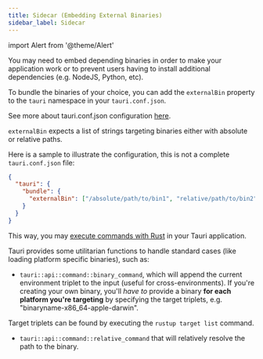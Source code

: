 ```yaml
---
title: Sidecar (Embedding External Binaries)
sidebar_label: Sidecar
---
```


import Alert from '@theme/Alert'

You may need to embed depending binaries in order to make your application work or to prevent users having to install additional dependencies (e.g. NodeJS, Python, etc).

To bundle the binaries of your choice, you can add the `externalBin` property to the `tauri` namespace in your `tauri.conf.json`.

See more about tauri.conf.json configuration <a href="/docs/api/config#build">here</a>.

`externalBin` expects a list of strings targeting binaries either with absolute or relative paths.

Here is a sample to illustrate the configuration, this is not a complete `tauri.conf.json` file:

```json
{
  "tauri": {
    "bundle": {
      "externalBin": ["/absolute/path/to/bin1", "relative/path/to/bin2"]
    }
  }
}
```

This way, you may [execute commands with Rust](https://doc.rust-lang.org/std/process/struct.Command.html) in your Tauri application.

<Alert title="Note">
Tauri provides some utilitarian functions to handle standard cases (like loading platform specific binaries), such as:

- `tauri::api::command::binary_command`, which will append the current environment triplet to the input (useful for cross-environments). If you're creating your own binary, you'll _have to_ provide a binary **for each platform you're targeting** by specifying the target triplets, e.g. "binaryname-x86_64-apple-darwin".

Target triplets can be found by executing the `rustup target list` command.

- `tauri::api::command::relative_command` that will relatively resolve the path to the binary.

</Alert>
